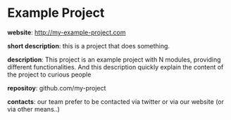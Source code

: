 # Example Project

**website**: http://my-example-project.com

**short description**: this is a project that does something.

**description**: 
This project is an example project with N modules, providing different functionalities. 
And this description quickly explain the content of the project to curious people

**repositoy**: github.com/my-project

**contacts**: our team prefer to be contacted via twitter or via our website (or via other means..)

